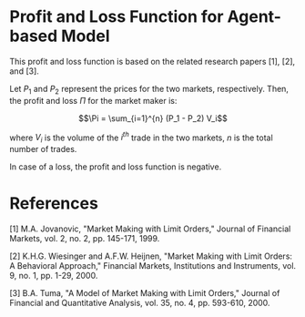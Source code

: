 

# **Profit and Loss Function for Agent-based Model**

This profit and loss function is based on the related research papers [1], [2], and [3].

Let $P_1$ and $P_2$ represent the prices for the two markets, respectively. Then, the profit and loss $\Pi$ for the market maker is:

$$\Pi = \sum_{i=1}^{n} (P_1 - P_2)  V_i$$

where $V_i$ is the volume of the $i^{th}$ trade in the two markets, $n$ is the total number of trades.

In case of a loss, the profit and loss function is negative.

# **References**

[1] M.A. Jovanovic, "Market Making with Limit Orders," Journal of Financial Markets, vol. 2, no. 2, pp. 145-171, 1999.

[2] K.H.G. Wiesinger and A.F.W. Heijnen, "Market Making with Limit Orders: A Behavioral Approach," Financial Markets, Institutions and Instruments, vol. 9, no. 1, pp. 1-29, 2000.

[3] B.A. Tuma, "A Model of Market Making with Limit Orders," Journal of Financial and Quantitative Analysis, vol. 35, no. 4, pp. 593-610, 2000.